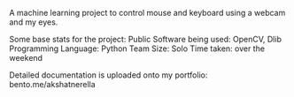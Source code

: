 A machine learning project to control mouse and keyboard using a webcam and my eyes.

Some base stats for the project: 
Public Software being used: OpenCV, Dlib 
Programming Language: Python 
Team Size: Solo 
Time taken: over the weekend

Detailed documentation is uploaded onto my portfolio: bento.me/akshatnerella
